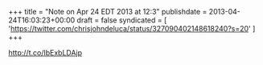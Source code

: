 +++
title = "Note on Apr 24 EDT 2013 at 12:3"
publishdate = 2013-04-24T16:03:23+00:00
draft = false
syndicated = [ 'https://twitter.com/chrisjohndeluca/status/327090402148618240?s=20' ]
+++

http://t.co/IbExbLDAjp
